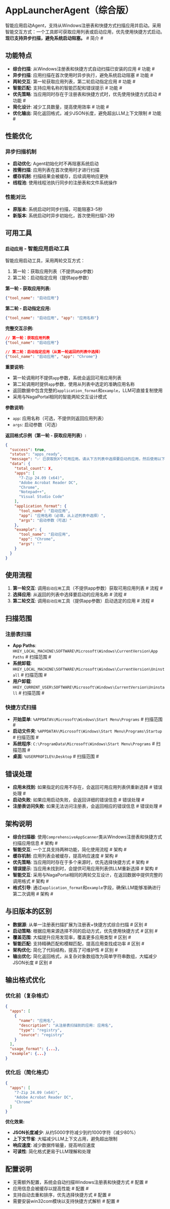 # AppLauncherAgent（综合版）

智能应用启动Agent，支持从Windows注册表和快捷方式扫描应用并启动。采用智能交互方式：一个工具即可获取应用列表或启动应用，优先使用快捷方式启动。**现已支持异步扫描，避免系统启动阻塞。**  # 简介 #

## 功能特点

- **综合扫描**: 从Windows注册表和快捷方式自动扫描已安装的应用  # 功能 #
- **异步扫描**: 应用扫描在首次使用时异步执行，避免系统启动阻塞  # 功能 #
- **两轮交互**: 第一轮获取应用列表，第二轮启动指定应用  # 功能 #
- **智能匹配**: 支持应用名称的智能匹配和错误提示  # 功能 #
- **优先策略**: 当应用同时存在于注册表和快捷方式时，优先使用快捷方式启动  # 功能 #
- **简化设计**: 减少工具数量，提高使用效率  # 功能 #
- **优化输出**: 简化返回格式，减少JSON长度，避免超出LLM上下文限制  # 功能 #

## 性能优化

### 异步扫描机制
- **启动优化**: Agent初始化时不再阻塞系统启动
- **按需扫描**: 应用列表在首次使用时才进行扫描
- **缓存机制**: 扫描结果会被缓存，后续调用响应更快
- **线程池**: 使用线程池执行同步的注册表和文件系统操作

### 性能对比
- **原版本**: 系统启动时同步扫描，可能阻塞3-5秒
- **新版本**: 系统启动时异步初始化，首次使用扫描1-2秒

## 可用工具

### `启动应用` - 智能应用启动工具
智能应用启动工具，采用两轮交互方式：
1. 第一轮：获取应用列表（不提供app参数）
2. 第二轮：启动指定应用（提供app参数）

**第一轮 - 获取应用列表:**
```json
{"tool_name": "启动应用"}
```

**第二轮 - 启动指定应用:**
```json
{"tool_name": "启动应用", "app": "应用名称"}
```

**完整交互示例:**
```json
// 第一轮：获取应用列表
{"tool_name": "启动应用"}

// 第二轮：启动指定应用（从第一轮返回的列表中选择）
{"tool_name": "启动应用", "app": "Chrome"}
```

**重要说明:**
- 第一轮调用时不提供`app`参数，系统会返回可用应用列表
- 第二轮调用时提供`app`参数，使用从列表中选定的准确应用名称
- 返回数据中包含完整的`application_format`和`example`，LLM可直接复制使用
- 采用与NagaPortal相同的智能两轮交互设计模式

**参数说明:**
- `app`: 应用名称（可选，不提供则返回应用列表）
- `args`: 启动参数（可选）

**返回格式示例（第一轮 - 获取应用列表）:**
```json
{
  "success": true,
  "status": "apps_ready",
  "message": "✅ 已获取到X个可用应用。请从下方列表中选择要启动的应用，然后使用以下格式进行第二次调用：",
  "data": {
    "total_count": X,
    "apps": [
      "7-Zip 24.09 (x64)",
      "Adobe Acrobat Reader DC",
      "Chrome",
      "Notepad++",
      "Visual Studio Code"
    ],
    "application_format": {
      "tool_name": "启动应用",
      "app": "应用名称（必填，从上述列表中选择）",
      "args": "启动参数（可选）"
    },
    "example": {
      "tool_name": "启动应用",
      "app": "Chrome",
      "args": ""
    }
  }
}
```

## 使用流程

1. **第一轮交互**: 调用`启动应用`工具（不提供app参数）获取可用应用列表  # 流程 #
2. **选择应用**: 从返回的列表中选择要启动的应用名称  # 流程 #
3. **第二轮交互**: 调用`启动应用`工具（提供app参数）启动选定的应用  # 流程 #

## 扫描范围

### 注册表扫描
- **App Paths**: `HKEY_LOCAL_MACHINE\SOFTWARE\Microsoft\Windows\CurrentVersion\App Paths`  # 扫描范围 #
- **系统卸载**: `HKEY_LOCAL_MACHINE\SOFTWARE\Microsoft\Windows\CurrentVersion\Uninstall`  # 扫描范围 #
- **用户卸载**: `HKEY_CURRENT_USER\SOFTWARE\Microsoft\Windows\CurrentVersion\Uninstall`  # 扫描范围 #

### 快捷方式扫描
- **开始菜单**: `%APPDATA%\Microsoft\Windows\Start Menu\Programs`  # 扫描范围 #
- **启动文件夹**: `%APPDATA%\Microsoft\Windows\Start Menu\Programs\Startup`  # 扫描范围 #
- **系统程序**: `C:\ProgramData\Microsoft\Windows\Start Menu\Programs`  # 扫描范围 #
- **桌面**: `%USERPROFILE%\Desktop`  # 扫描范围 #

## 错误处理

- **应用未找到**: 如果指定的应用不存在，会返回可用应用列表供重新选择  # 错误处理 #
- **启动失败**: 如果应用启动失败，会返回详细的错误信息  # 错误处理 #
- **注册表访问失败**: 如果无法访问注册表，会返回相应的错误信息  # 错误处理 #

## 架构说明

- **综合扫描器**: 使用`ComprehensiveAppScanner`类从Windows注册表和快捷方式扫描应用信息  # 架构 #
- **智能交互**: 一个工具支持两种功能，简化使用流程  # 架构 #
- **缓存机制**: 应用列表会被缓存，提高响应速度  # 架构 #
- **优先策略**: 当应用同时存在于多个来源时，优先选择快捷方式  # 架构 #
- **错误提示**: 当应用未找到时，会提供可用应用列表供LLM重新选择  # 架构 #
- **智能交互**: 采用与NagaPortal相同的两轮交互设计，在返回数据中提供完整的调用格式  # 架构 #
- **格式引导**: 通过`application_format`和`example`字段，确保LLM能够准确进行第二次调用  # 架构 #

## 与旧版本的区别

- **数据源**: 从单一注册表扫描扩展为注册表+快捷方式综合扫描  # 区别 #
- **启动策略**: 根据应用来源选择不同的启动方式，优先使用快捷方式  # 区别 #
- **覆盖范围**: 大幅提升应用发现率，覆盖更多应用类型  # 区别 #
- **智能匹配**: 支持精确匹配和模糊匹配，提高应用查找成功率  # 区别 #
- **架构优化**: 简化了代码结构，提高了可维护性  # 区别 #
- **输出优化**: 简化返回格式，从复杂对象数组改为简单字符串数组，大幅减少JSON长度  # 区别 #

## 输出格式优化

### 优化前（复杂格式）
```json
{
  "apps": [
    {
      "name": "应用名",
      "description": "从注册表扫描到的应用: 应用名",
      "type": "registry",
      "source": "registry"
    }
  ],
  "usage_format": {...},
  "example": {...}
}
```

### 优化后（简化格式）
```json
{
  "apps": [
    "7-Zip 24.09 (x64)",
    "Adobe Acrobat Reader DC",
    "Chrome"
  ]
}
```

**优化效果:**
- **JSON长度减少**: 从约5000字符减少到约1000字符（减少80%）
- **上下文节省**: 大幅减少LLM上下文占用，避免超出限制
- **响应速度**: 减少数据传输量，提高响应速度
- **可读性**: 简化格式更易于LLM理解和处理

## 配置说明

- 无需额外配置，系统会自动扫描Windows注册表和快捷方式  # 配置 #
- 应用信息会被缓存以提高性能  # 配置 #
- 支持自动去重和排序，优先选择快捷方式  # 配置 #
- 需要安装win32com模块以支持快捷方式解析  # 配置 #
